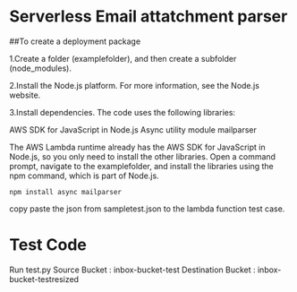 # Serverless Email attatchment parser

##To create a deployment package

1.Create a folder (examplefolder), and then create a subfolder (node_modules).

2.Install the Node.js platform. For more information, see the Node.js website.

3.Install dependencies. The code uses the following libraries:

  AWS SDK for JavaScript in Node.js
  Async utility module
  mailparser

The AWS Lambda runtime already has the AWS SDK for JavaScript in Node.js, so you only need to install the other libraries. Open a command prompt, navigate to the examplefolder, and install the libraries using the npm command, which is part of Node.js.

```
npm install async mailparser
```

copy paste the json from sampletest.json to the lambda function test case.


# Test Code
Run test.py
Source Bucket : inbox-bucket-test
Destination Bucket : inbox-bucket-testresized
